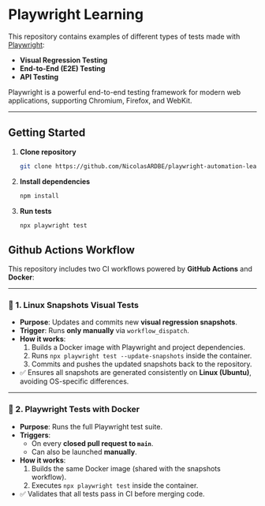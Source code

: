 # Playwright Learning

This repository contains examples of different types of tests made with [Playwright](https://playwright.dev/):  
- **Visual Regression Testing**  
- **End-to-End (E2E) Testing**  
- **API Testing**  

Playwright is a powerful end-to-end testing framework for modern web applications, supporting Chromium, Firefox, and WebKit.

---

## Getting Started

1. **Clone repository**
    ```bash
    git clone https://github.com/NicolasARDBE/playwright-automation-learning.git
    ```
2. **Install dependencies**
    ```bash
    npm install
    ```

3. **Run tests**
    ```bash
    npx playwright test
    ```
## Github Actions Workflow
This repository includes two CI workflows powered by **GitHub Actions** and **Docker**:

---

### 🔹 1. Linux Snapshots Visual Tests

- **Purpose**: Updates and commits new **visual regression snapshots**.  
- **Trigger**: Runs **only manually** via `workflow_dispatch`.  
- **How it works**:
  1. Builds a Docker image with Playwright and project dependencies.  
  2. Runs `npx playwright test --update-snapshots` inside the container.  
  3. Commits and pushes the updated snapshots back to the repository.  
- ✅ Ensures all snapshots are generated consistently on **Linux (Ubuntu)**, avoiding OS-specific differences.

---

### 🔹 2. Playwright Tests with Docker

- **Purpose**: Runs the full Playwright test suite.  
- **Triggers**:
  - On every **closed pull request to `main`**.    
  - Can also be launched **manually**.  
- **How it works**:
  1. Builds the same Docker image (shared with the snapshots workflow).  
  2. Executes `npx playwright test` inside the container.  
- ✅ Validates that all tests pass in CI before merging code.

